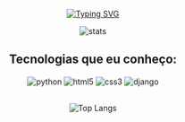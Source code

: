 <div align="center">

  <a href="https://git.io/typing-svg"><img src="https://readme-typing-svg.herokuapp.com?font=&pause=1000&color=428BEF&center=true&vCenter=true&width=435&lines=Ol%C3%A1%2C+seja+bem+vindo!" alt="Typing SVG" /></a>
  
  <img align="center" alt="stats" src="https://github-readme-stats.vercel.app/api?username=RobsonBSF&show_icons=true&theme=default"/>

  <h2>Tecnologias que eu conheço:</h2>

  <div style="display: inline_block">
    <img align="center" alt="python" src="https://img.shields.io/badge/Python-3776AB?style=for-the-badge&logo=python&logoColor=white"/>
    <img align="center" alt="html5" src="https://img.shields.io/badge/HTML5-E34F26?style=for-the-badge&logo=html5&logoColor=white"/>
    <img align="center" alt="css3" src="https://img.shields.io/badge/CSS3-1572B6?style=for-the-badge&logo=css3&logoColor=white"/>
    <img align="center" alt="django" src="https://img.shields.io/badge/Django-092E20?style=for-the-badge&logo=django&logoColor=white)"/>
  </div>

  <h2></h2>

  <img align="center" alt="Top Langs" src="https://github-readme-stats.vercel.app/api/top-langs/?username=RobsonBSF&layout=compact"/>
</div>
